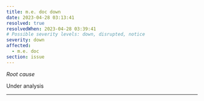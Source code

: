 ```yaml
---
title: m.e. doc down
date: 2023-04-28 03:13:41
resolved: true
resolvedWhen: 2023-04-28 03:39:41
# Possible severity levels: down, disrupted, notice
severity: down
affected:
  - m.e. doc
section: issue
---
```


*Root cause*

Under analysis

---


